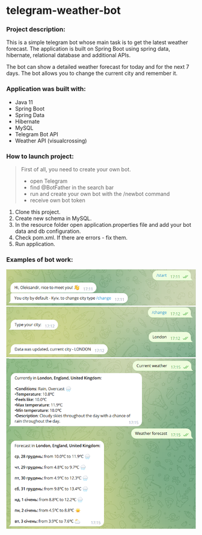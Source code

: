 # telegram-weather-bot

### Project description:
 This is a simple telegram bot whose main task is to get 
 the latest weather forecast. The application is built on 
 Spring Boot using spring data, hibernate, relational 
 database and additional APIs.

 The bot can show a detailed weather forecast for today 
 and for the next 7 days. The bot allows you to change 
 the current city and remember it.

### Application was built with:
* Java 11
* Spring Boot
* Spring Data
* Hibernate
* MySQL
* Telegram Bot API
* Weather API (visualcrossing)

### How to launch project:
> First of all, you need to create your own bot. 
> * open Telegram 
> * find @BotFather in the search bar
> * run and create 
> your own bot with the /newbot command
> * receive own bot token

1. Clone this project.
2. Create new schema in MySQL.
3. In the resource folder open application.properties file
and add your bot data and db configuration.
4. Check pom.xml. If there are errors - fix them.
5. Run application.

### Examples of bot work:
<img src="src/main/resources/image/img1.png" width="776">
<img src="src/main/resources/image/img2.png" width="777">
<img src="src/main/resources/image/img3.png" width="775">
